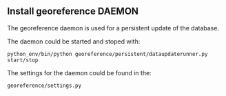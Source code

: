 ## Install georeference DAEMON

The georeference daemon is used for a persistent update of the database. 

The daemon could be started and stoped with:

	python_env/bin/python georeference/persistent/dataupdaterunner.py start/stop
	
The settings for the daemon could be found in the:

	georeference/settings.py

